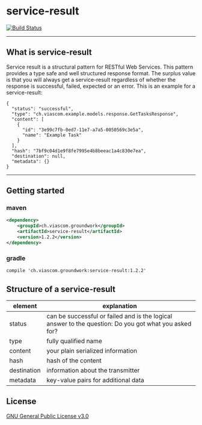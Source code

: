 # service-result
[![Build Status](https://travis-ci.org/Viascom/service-result.svg?branch=develop)](https://travis-ci.org/Viascom/service-result)
___

## What is service-result

Service result is a structural pattern for RESTful Web Services. This pattern provides a type safe and well structured response format. The surplus value is that you will always get a service-result regardless of whether the response is successful, failed, expected or an error. This is an example for a service-result:

```
{
  "status": "successful",
  "type": "ch.viascom.example.models.response.GetTasksResponse",
  "content": [
    {
      "id": "3e99c7fb-0ed7-11e7-a7a5-0050569c3e5a",
      "name": "Example Task"
    }
  ],
  "hash": "7bf9c04d1e9f8fe7995e4b8beeac1a4c830e7ea",
  "destination": null,
  "metadata": {}
}
```
___

## Getting started

### maven
```xml
<dependency>
    <groupId>ch.viascom.groundwork</groupId>
    <artifactId>service-result</artifactId>
    <version>1.2.2</version>
</dependency>
```

### gradle
```
compile 'ch.viascom.groundwork:service-result:1.2.2'
```

## Structure of a service-result

| element		| explanation 																							|
| ------------- | ----------------------------------------------------------------------------------------------------- | 
| status		| can be successful or failed and is the logical answer to the question: Do you got what you asked for?	|
| type			| fully qualified name																					|
| content		| your plain serialized information																		|
| hash			| hash of the content																					|
| destination	| information about the transmitter																		|
| metadata		| key-value pairs for additional data																	|

## License

[GNU General Public License v3.0](https://github.com/Viascom/service-result/blob/develop/LICENSE)
